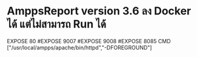 # AmppsReport version 3.6 ลง Docker ได้ แต่ไม่สามารถ Run ได้
EXPOSE  80
#EXPOSE  9007
#EXPOSE  9008
#EXPOSE  8085
CMD ["/usr/local/ampps/apache/bin/httpd","-DFOREGROUND"]


